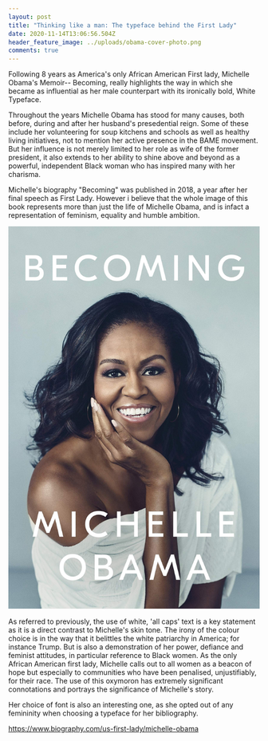 ```yaml
---
layout: post
title: "Thinking like a man: The typeface behind the First Lady"
date: 2020-11-14T13:06:56.504Z
header_feature_image: ../uploads/obama-cover-photo.png
comments: true
---
```

Following 8 years as America's only African American First lady, Michelle Obama's Memoir-- Becoming, really highlights the way in which she became as influential as her male counterpart with its ironically bold, White Typeface. 

Throughout the years Michelle Obama has stood for many causes, both before, during and after her husband's presedential reign. Some of these include her volunteering for soup kitchens and schools as well as healthy living initiatives, not to mention her active presence in the BAME movement. But her influence is not merely limited to her role as wife of the former president, it also extends to her ability to shine above and beyond as a powerful, independent Black woman who has inspired many with her charisma. 

Michelle's biography "Becoming" was published in 2018, a year after her final speech as First Lady. However i believe that the whole image of this book represents more than just the life of Michelle Obama, and is infact a representation of feminism, equality and humble ambition. 

![](../uploads/michelle-obama-book.jpg)

As referred to previously, the use of white, 'all caps' text is a key statement as it is a direct contrast to Michelle's skin tone. The irony of the colour choice is in the way that it belittles the white patriarchy in America; for instance Trump. But is also a demonstration of her power, defiance and feminist attitudes, in particular reference to Black women. As the only African American first lady, Michelle calls out to all women as a beacon of hope but especially to communities who have been penalised, unjustifiably, for their race. The use of this oxymoron has extremely significant connotations and portrays the significance of Michelle's story. 

Her choice of font is also an interesting one, as she opted out of any femininity when choosing a typeface for her bibliography. 



https://www.biography.com/us-first-lady/michelle-obama